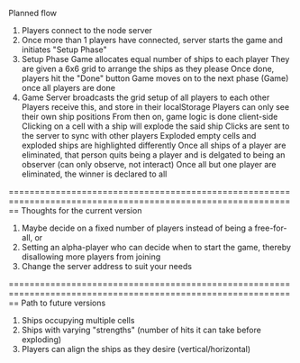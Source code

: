 Planned flow
1. Players connect to the node server
2. Once more than 1 players have connected, server starts the game and initiates "Setup Phase"
3. Setup Phase
    Game allocates equal number of ships to each player
    They are given a 6x6 grid to arrange the ships as they please
    Once done, players hit the "Done" button
    Game moves on to the next phase (Game) once all players are done
4. Game
    Server broadcasts the grid setup of all players to each other
    Players receive this, and store in their localStorage
    Players can only see their own ship positions
    From then on, game logic is done client-side
    Clicking on a cell with a ship will explode the said ship
    Clicks are sent to the server to sync with other players
    Exploded empty cells and exploded ships are highlighted differently
    Once all ships of a player are eliminated, that person quits being a player and is delgated to being an observer (can only observe, not interact)
    Once all but one player are eliminated, the winner is declared to all

==============================================================================================================
Thoughts for the current version
1. Maybe decide on a fixed number of players instead of being a free-for-all, or
2. Setting an alpha-player who can decide when to start the game, thereby disallowing more players from joining
3. Change the server address to suit your needs

==============================================================================================================
Path to future versions
1. Ships occupying multiple cells
2. Ships with varying "strengths" (number of hits it can take before exploding)
3. Players can align the ships as they desire (vertical/horizontal)